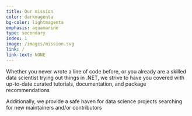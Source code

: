 ```yaml
---
title: Our mission
color: darkmagenta
bg-color: lightmagenta
emphasis: aquamarine
type: secondary
index: 1
image: /images/mission.svg
link: /
link-text: NONE
---
```

Whether you never wrote a line of code before, or you already are a skilled data scientist trying out things in .NET, we strive to have you covered with up-to-date curated tutorials, documentation, and package recommendations
<!---->
Additionally, we provide a safe haven for data science projects searching for new maintainers and/or contributors
